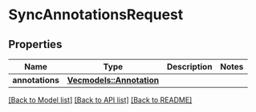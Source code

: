 # SyncAnnotationsRequest

## Properties

Name | Type | Description | Notes
------------ | ------------- | ------------- | -------------
**annotations** | [**Vec<models::Annotation>**](Annotation.md) |  | 

[[Back to Model list]](../README.md#documentation-for-models) [[Back to API list]](../README.md#documentation-for-api-endpoints) [[Back to README]](../README.md)


